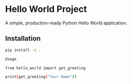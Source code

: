 # Hello World Project

A simple, production-ready Python Hello World application.

## Installation

```bash
pip install -e .

Usage

from hello_world import get_greeting

print(get_greeting("Your Name"))

